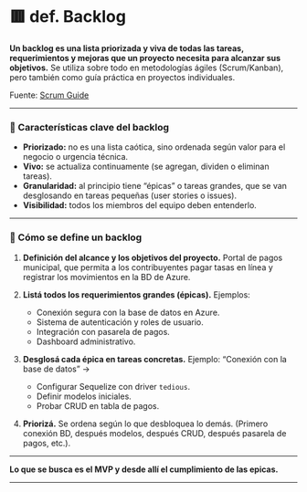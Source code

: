 # 🟥 **def. Backlog**
**Un backlog es una lista priorizada y viva de todas las tareas, requerimientos y mejoras que un proyecto necesita para alcanzar sus objetivos.**
Se utiliza sobre todo en metodologías ágiles (Scrum/Kanban), pero también como guía práctica en proyectos individuales.

Fuente: [Scrum Guide](https://scrumguides.org/scrum-guide.html)

---

### 🔹 Características clave del backlog

* **Priorizado:** no es una lista caótica, sino ordenada según valor para el negocio o urgencia técnica.
* **Vivo:** se actualiza continuamente (se agregan, dividen o eliminan tareas).
* **Granularidad:** al principio tiene “épicas” o tareas grandes, que se van desglosando en tareas pequeñas (user stories o issues).
* **Visibilidad:** todos los miembros del equipo deben entenderlo.

---

### 🔹 Cómo se define un backlog

1. **Definición del alcance y los objetivos del proyecto.**
   Portal de pagos municipal, que permita a los contribuyentes pagar tasas en línea y registrar los movimientos en la BD de Azure.

2. **Listá todos los requerimientos grandes (épicas).**
   Ejemplos:

   * Conexión segura con la base de datos en Azure.
   * Sistema de autenticación y roles de usuario.
   * Integración con pasarela de pagos.
   * Dashboard administrativo.

3. **Desglosá cada épica en tareas concretas.**
   Ejemplo: “Conexión con la base de datos” →

   * Configurar Sequelize con driver `tedious`.
   * Definir modelos iniciales.
   * Probar CRUD en tabla de pagos.

4. **Priorizá.**
   Se ordena según lo que desbloquea lo demás.
   (Primero conexión BD, después modelos, después CRUD, después pasarela de pagos, etc.).

---

**Lo que se busca es el MVP y desde allí el cumplimiento de las epicas.**

---

